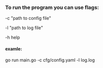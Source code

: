 ### To run the program you can use flags:
-c "path to сonfig file"

-l "path to log file"

-h help

#### examle:
go run main.go -c cfg/config.yaml -l log.log

